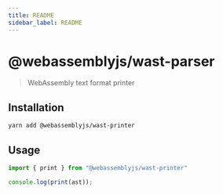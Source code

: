 ```yaml
---
title: README
sidebar_label: README
---
```

# @webassemblyjs/wast-parser

> WebAssembly text format printer

## Installation

```sh
yarn add @webassemblyjs/wast-printer
```

## Usage

```js
import { print } from "@webassemblyjs/wast-printer"

console.log(print(ast));
```

